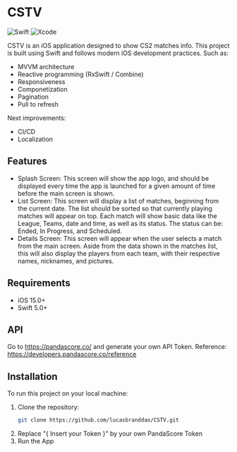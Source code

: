 # CSTV

![Swift](https://img.shields.io/badge/Swift-5.0-orange.svg)
![Xcode](https://img.shields.io/badge/Xcode-12.5-blue.svg)

CSTV is an iOS application designed to show CS2 matches info. This project is built using Swift and follows modern iOS development practices. Such as:
- MVVM architecture
- Reactive programming (RxSwift / Combine)
- Responsiveness
- Componetization
- Pagination
- Pull to refresh

Next improvements:
-  CI/CD
-  Localization

## Features

- Splash Screen: This screen will show the app logo, and should be displayed every time the app is launched for a given amount of time before the main screen is shown.
- List Screen: This screen will display a list of matches, beginning from the current date. The list should be sorted so that currently playing matches will appear on top. Each match will show basic data like the League, Teams, date and time, as well as its status. The status can be: Ended, In Progress, and Scheduled.
- Details Screen: This screen will appear when the user selects a match from the main screen. Aside from the data shown in the matches list, this will also display the players from each team, with their respective names, nicknames, and pictures.

## Requirements

- iOS 15.0+
- Swift 5.0+

## API
Go to https://pandascore.co/ and generate your own API Token.
Reference: https://developers.pandascore.co/reference

## Installation

To run this project on your local machine:

1. Clone the repository:
   ```bash
   git clone https://github.com/lucasbranddao/CSTV.git

2. Replace "{ Insert your Token }" by your own PandaScore Token
3. Run the App
